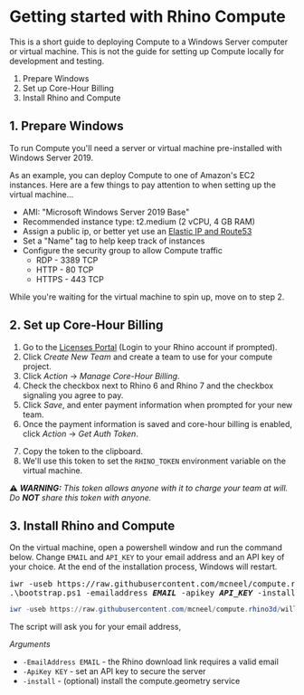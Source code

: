 # Getting started with Rhino Compute

This is a short guide to deploying Compute to a Windows Server computer or virtual machine. This is not the guide for setting up Compute locally for development and testing.

1. Prepare Windows
2. Set up Core-Hour Billing
3. Install Rhino and Compute

## 1. Prepare Windows

To run Compute you'll need a server or virtual machine pre-installed with Windows Server 2019.

As an example, you can deploy Compute to one of Amazon's EC2 instances. Here are a few things to pay attention to when setting up the virtual machine...

* AMI: "Microsoft Windows Server 2019 Base"
* Recommended instance type: t2.medium (2 vCPU, 4 GB RAM)
* Assign a public ip, or better yet use an [Elastic IP and Route53](https://docs.aws.amazon.com/Route53/latest/DeveloperGuide/routing-to-ec2-instance.html)
* Set a "Name" tag to help keep track of instances
* Configure the security group to allow Compute traffic
    * RDP - 3389 TCP
    * HTTP - 80 TCP
    * HTTPS - 443 TCP

While you're waiting for the virtual machine to spin up, move on to step 2.

## 2. Set up Core-Hour Billing

1. Go to the [Licenses Portal](https://www.rhino3d.com/licenses?_forceEmpty=true) (Login to your Rhino account if prompted).
2. Click _Create New Team_ and create a team to use for your compute project.
3. Click _Action_ -> _Manage Core-Hour Billing_.
4. Check the checkbox next to Rhino 6 and Rhino 7 and the checkbox signaling you agree to pay.
5. Click _Save_, and enter payment information when prompted for your new team.
6. Once the payment information is saved and core-hour billing is enabled, click _Action_ -> _Get Auth Token_.
<!-- TODO -->
7. Copy the token to the clipboard.
7. We'll use this token to set the `RHINO_TOKEN` environment variable on the virtual machine.

⚠️ _**WARNING:** This token allows anyone with it to charge your team at will. Do **NOT** share this token with anyone._

## 3. Install Rhino and Compute

On the virtual machine, open a powershell window and run the command below. Change `EMAIL` and `API_KEY` to your email address and an API key of your choice. At the end of the installation process, Windows will restart.

<pre>
iwr -useb https://raw.githubusercontent.com/mcneel/compute.rhino3d/master/script/bootstrap-server.ps1 -outfile bootstrap.ps1
.\bootstrap.ps1 -emailaddress <i><b>EMAIL</b></i> -apikey <i><b>API_KEY</b></i> -install
</pre>

<!-- TODO: use master branch link -->

```powershell
iwr -useb https://raw.githubusercontent.com/mcneel/compute.rhino3d/will/docs-sep-2020/script/bootstrap-server.ps1 -outfile bootstrap.ps1; .\bootstrap.ps1 -install
```

<!-- TODO: test bootstrap script on windows and add RHINO_TOKEN -->

The script will ask you for your email address, 

_Arguments_

* `-EmailAddress EMAIL` - the Rhino download link requires a valid email
* `-ApiKey KEY` - set an API key to secure the server
* `-install` - (optional) install the compute.geometry service

